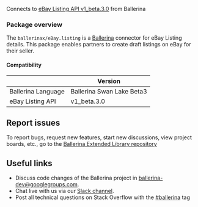 Connects to [eBay Listing API v1_beta.3.0](https://developer.ebay.com) from Ballerina

### Package overview
The `ballerinax/eBay.listing` is a [Ballerina](https://ballerina.io/) connector for eBay Listing details.
This package enables partners to create draft listings on eBay for their seller.

#### Compatibility
|                                   | Version                       |
|-----------------------------------|-------------------------------|
| Ballerina Language                | Ballerina Swan Lake Beta3     |
| eBay Listing API                  | v1_beta.3.0                   |

## Report issues
To report bugs, request new features, start new discussions, view project boards, etc., go to the [Ballerina Extended Library repository](https://github.com/ballerina-platform/ballerina-extended-library)

## Useful links
- Discuss code changes of the Ballerina project in [ballerina-dev@googlegroups.com](mailto:ballerina-dev@googlegroups.com).
- Chat live with us via our [Slack channel](https://ballerina.io/community/slack/).
- Post all technical questions on Stack Overflow with the [#ballerina](https://stackoverflow.com/questions/tagged/ballerina) tag
